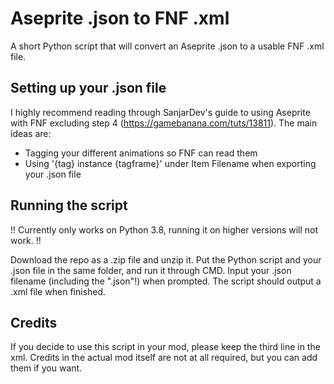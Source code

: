 # Aseprite .json to FNF .xml
A short Python script that will convert an Aseprite .json to a usable FNF .xml file.

## Setting up your .json file
I highly recommend reading through SanjarDev's guide to using Aseprite with FNF excluding step 4 (https://gamebanana.com/tuts/13811). The main ideas are:
* Tagging your different animations so FNF can read them
* Using '{tag} instance {tagframe}' under Item Filename when exporting your .json file

## Running the script
!! Currently only works on Python 3.8, running it on higher versions will not work. !!

Download the repo as a .zip file and unzip it. Put the Python script and your .json file in the same folder, and run it through CMD. Input your .json filename (including the ".json"!) when prompted. The script should output a .xml file when finished.

## Credits
If you decide to use this script in your mod, please keep the third line in the xml. Credits in the actual mod itself are not at all required, but you can add them if you want.
